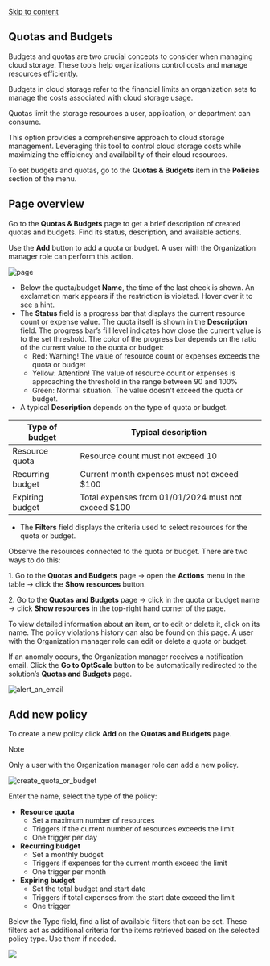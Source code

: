 [Skip to content](https://hystax.com/documentation/optscale/#quotas-and-budgets)

## Quotas and Budgets

Budgets and quotas are two crucial concepts to consider when managing cloud storage. These tools help organizations control costs and manage resources efficiently.

Budgets in cloud storage refer to the financial limits an organization sets to manage the costs associated with cloud storage usage.

Quotas limit the storage resources a user, application, or department can consume.

This option provides a comprehensive approach to cloud storage management. Leveraging this tool to control cloud storage costs while maximizing the efficiency and availability of their cloud resources.

To set budgets and quotas, go to the **Quotas & Budgets** item in the **Policies** section of the menu.

## Page overview

Go to the **Quotas & Budgets** page to get a brief description of created quotas and budgets. Find its status, description, and available actions.

Use the **Add** button to add a quota or budget. A user with the Organization manager role can perform this action.

![page](https://hystax.com/documentation/optscale/_static/screens/quotas_and_budgets/page.png)

- Below the quota/budget **Name**, the time of the last check is shown. An exclamation mark appears if the restriction is violated. Hover over it to see a hint.
- The **Status** field is a progress bar that displays the current resource count or expense value. The quota itself is shown in the **Description** field. The progress bar’s fill level indicates how close the current value is to the set threshold. The color of the progress bar depends on the ratio of the current value to the quota or budget:
	- Red: Warning! The value of resource count or expenses exceeds the quota or budget
	- Yellow: Attention! The value of resource count or expenses is approaching the threshold in the range between 90 and 100%
	- Green: Normal situation. The value doesn't exceed the quota or budget.
- A typical **Description** depends on the type of quota or budget.

| Type of budget | Typical description |
| --- | --- |
| Resource quota | Resource count must not exceed 10 |
| Recurring budget | Current month expenses must not exceed $100 |
| Expiring budget | Total expenses from 01/01/2024 must not exceed $100 |

- The **Filters** field displays the criteria used to select resources for the quota or budget.

Observe the resources connected to the quota or budget. There are two ways to do this:

1\. Go to the **Quotas and Budgets** page → open the **Actions** menu in the table → click the **Show resources** button.

2\. Go to the **Quotas and Budgets** page → click in the quota or budget name → click **Show resources** in the top-right hand corner of the page.

To view detailed information about an item, or to edit or delete it, click on its name. The policy violations history can also be found on this page. A user with the Organization manager role can edit or delete a quota or budget.

If an anomaly occurs, the Organization manager receives a notification email. Click the **Go to OptScale** button to be automatically redirected to the solution’s **Quotas and Budgets** page.

![alert_an_email](https://hystax.com/documentation/optscale/_static/screens/quotas_and_budgets/alert_an_email.png)

## Add new policy

To create a new policy click **Add** on the **Quotas and Budgets** page.

Note

Only a user with the Organization manager role can add a new policy.

![create_quota_or_budget](https://hystax.com/documentation/optscale/_static/screens/quotas_and_budgets/create_quota_or_budget.png)

Enter the name, select the type of the policy:

- **Resource quota**
	- Set a maximum number of resources
	- Triggers if the current number of resources exceeds the limit
	- One trigger per day
- **Recurring budget**
	- Set a monthly budget
	- Triggers if expenses for the current month exceed the limit
	- One trigger per month
- **Expiring budget**
	- Set the total budget and start date
	- Triggers if total expenses from the start date exceed the limit
	- One trigger

Below the Type field, find a list of available filters that can be set. These filters act as additional criteria for the items retrieved based on the selected policy type. Use them if needed.

![](https://hystax.com/documentation/optscale/images/snipp4.svg)